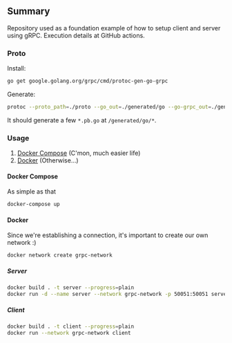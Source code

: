 ## Summary

Repository used as a foundation example of how to setup client and server using gRPC. Execution details at GitHub actions.

### Proto

Install:

```bash
go get google.golang.org/grpc/cmd/protoc-gen-go-grpc
```

Generate:
```bash
protoc --proto_path=./proto --go_out=./generated/go --go-grpc_out=./generated/go ./proto/stock_picker.proto
```

It should generate a few `*.pb.go` at `/generated/go/*`.


### Usage

1. [Docker Compose](#docker-compose) (C'mon, much easier life)
2. [Docker](#docker) (Otherwise...)

#### Docker Compose

As simple as that

```bash
docker-compose up
```

#### Docker

Since we're establishing a connection, it's important to create our own network :)

```bash
docker network create grpc-network
```

##### Server

```bash
docker build . -t server --progress=plain
docker run -d --name server --network grpc-network -p 50051:50051 server
```

##### Client

```bash
docker build . -t client --progress=plain
docker run --network grpc-network client
```
